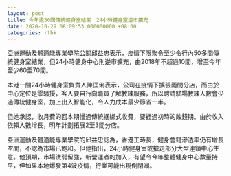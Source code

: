 ```yaml
---
layout: post
title: 今年逾50間傳統健身室結業　24小時健身室逆市擴充
date: 2020-10-29 08:09:53.000000000 +08:00
categories: rthk
---
```


亞洲運動及體適能專業學院公關邱益忠表示，疫情下限聚令至少令行內50多間傳統健身室結業，但24小時健身中心則逆市擴充，由2018年不超過10間，增至今年至少60至70間。

本港一間24小時健身室負責人陳匡俐表示，公司在疫情下擴張兩間分店，而由於中心定位是零騷擾，客人要自行向職員了解教練服務，所以聘請駐場教練人數會少過傳統健身室，加上出入智能化，令人力成本最少節省一半。

但她承認，收月費的回本期慢過傳統捆綁式收費，要捱過初時的蝕錢期。由於收入依賴人數增長，明年計劃拓展2至3間分店。

亞洲運動及體適能專業學院的邱益忠認為，香港工時長，健身會籍滲透率仍有增長空間，不認為市場已飽和。但他指出，24小時健身室或搶走部分大型連鎖中心生意。他預期，市場汰弱留強，新營運者的加入，有望令今年整體健身中心數量持平，但如果本地爆發第4波疫情，行業可能出現倒閉潮。
